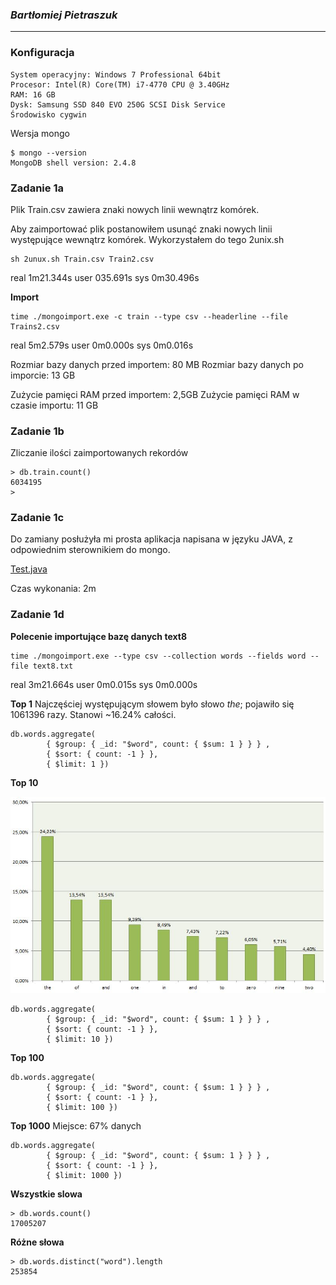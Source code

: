 ### *Bartłomiej Pietraszuk*

----

### Konfiguracja

```
System operacyjny: Windows 7 Professional 64bit
Procesor: Intel(R) Core(TM) i7-4770 CPU @ 3.40GHz
RAM: 16 GB
Dysk: Samsung SSD 840 EVO 250G SCSI Disk Service
Środowisko cygwin
```

Wersja mongo
```
$ mongo --version
MongoDB shell version: 2.4.8
```

### Zadanie 1a

Plik Train.csv zawiera znaki nowych linii wewnątrz komórek.

Aby zaimportować plik postanowiłem usunąć znaki nowych linii występujące wewnątrz komórek. Wykorzystałem do tego 2unix.sh

```
sh 2unux.sh Train.csv Train2.csv
```
real 1m21.344s
user 035.691s
sys 0m30.496s

**Import**
```
time ./mongoimport.exe -c train --type csv --headerline --file Trains2.csv
```
real 5m2.579s
user 0m0.000s
sys 0m0.016s

Rozmiar bazy danych przed importem: 80 MB
Rozmiar bazy danych po imporcie: 13 GB

Zużycie pamięci RAM przed importem: 2,5GB
Zużycie pamięci RAM w czasie importu: 11 GB

### Zadanie 1b

Zliczanie ilości zaimportowanych rekordów
```
> db.train.count()
6034195
> 
```

### Zadanie 1c

Do zamiany posłużyła mi prosta aplikacja napisana w języku JAVA, z odpowiednim sterownikiem do mongo.

[Test.java](../../scripts/bpietraszuk/Test.java)

Czas wykonania: 2m
 
### Zadanie 1d

**Polecenie importujące bazę danych text8**

```
time ./mongoimport.exe --type csv --collection words --fields word --file text8.txt
```

real 3m21.664s
user 0m0.015s
sys 0m0.000s


**Top 1**
Najczęściej występującym słowem było słowo *the*; pojawiło się 1061396 razy.
Stanowi ~16.24% całości. 
```
db.words.aggregate(
        { $group: { _id: "$word", count: { $sum: 1 } } } , 
        { $sort: { count: -1 } }, 
        { $limit: 1 })
```
**Top 10**

![graph](../../images/bpietraszuk/top10.png)

```
db.words.aggregate(
        { $group: { _id: "$word", count: { $sum: 1 } } } , 
        { $sort: { count: -1 } }, 
        { $limit: 10 })
```

**Top 100**
```
db.words.aggregate(
        { $group: { _id: "$word", count: { $sum: 1 } } } , 
        { $sort: { count: -1 } }, 
        { $limit: 100 })
```

**Top 1000**
Miejsce: 67% danych
```
db.words.aggregate(
        { $group: { _id: "$word", count: { $sum: 1 } } } , 
        { $sort: { count: -1 } }, 
        { $limit: 1000 })
```

**Wszystkie slowa**
```
> db.words.count()
17005207
```

**Różne słowa**
```
> db.words.distinct("word").length
253854
```
